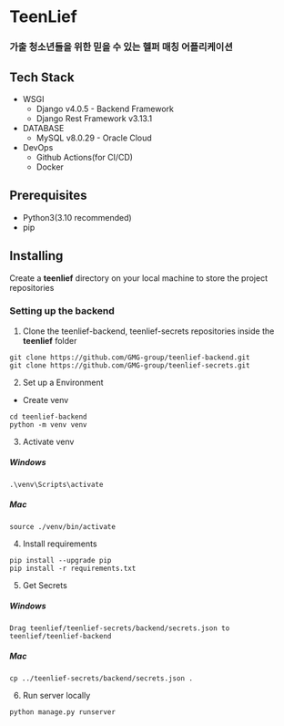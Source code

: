 TeenLief
========
### 가출 청소년들을 위한 믿을 수 있는 헬퍼 매칭 어플리케이션

Tech Stack
----------
* WSGI
    * Django v4.0.5 - Backend Framework
    * Django Rest Framework v3.13.1
* DATABASE
    * MySQL v8.0.29 - Oracle Cloud
* DevOps
    * Github Actions(for CI/CD)
    * Docker

## Prerequisites
* Python3(3.10 recommended)
* pip

## Installing
Create a **teenlief** directory on your local machine to store the project repositories

### Setting up the backend
1. Clone the teenlief-backend, teenlief-secrets repositories inside the **teenlief** folder
```
git clone https://github.com/GMG-group/teenlief-backend.git
git clone https://github.com/GMG-group/teenlief-secrets.git
```
2. Set up a Environment
* Create venv
```
cd teenlief-backend
python -m venv venv
```
3. Activate venv
##### Windows
```
.\venv\Scripts\activate
```
##### Mac
```
source ./venv/bin/activate
```
4. Install requirements
```
pip install --upgrade pip
pip install -r requirements.txt
```
5. Get Secrets
##### Windows
```
Drag teenlief/teenlief-secrets/backend/secrets.json to teenlief/teenlief-backend
```
##### Mac
```
cp ../teenlief-secrets/backend/secrets.json .
```
6. Run server locally
```
python manage.py runserver
```
